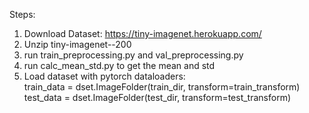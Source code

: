 Steps:
1. Download Dataset: https://tiny-imagenet.herokuapp.com/
2. Unzip tiny-imagenet--200
3. run train_preprocessing.py and val_preprocessing.py
4. run calc_mean_std.py to get the mean and std
5. Load dataset with pytorch dataloaders:         
        train_data = dset.ImageFolder(train_dir, transform=train_transform)
        test_data = dset.ImageFolder(test_dir, transform=test_transform)
        
